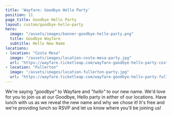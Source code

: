 ```yaml
---
title: 'Wayfare: Goodbye Hello Party'
position: 11
page_title: Goodbye Hello Party
layout: custom/goodbye-hello-party
hero:
  image: "/assets/images/banner-goodbye-hello-party.png"
  title: Goodbye Wayfare
  subtitle: Hello New Name
locations:
- location: "Costa Mesa"
  image: "/assets/images/location-costa-mesa-party.jpg"
  url: "https://wayfare.ticketleap.com/wayfare-goodbye-hello-party-costa-mesa-location/"
- location: "Fullerton"
  image: "/assets/images/location-fullerton-party.jpg"
  url: "https://wayfare.ticketleap.com/wayfare-goodbye-hello-party-fullerton/"
---
```


We're saying _"goodbye"_ to Wayfare and _"hello"_ to our new name. We'd love for you to join us at our Goodbye, Hello party in either of our locations. Have lunch with us as we reveal the new name and why we chose it! It's free and we're providing lunch so RSVP and let us know where you'll be joining us!
